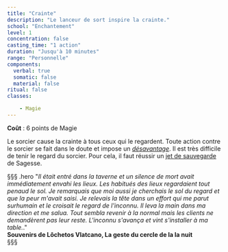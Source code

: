 ```yaml
---
title: "Crainte"
description: "Le lanceur de sort inspire la crainte."
school: "Enchantement"
level: 1
concentration: false
casting_time: "1 action"
duration: "Jusqu'à 10 minutes"
range: "Personnelle"
components:
  verbal: true
  somatic: false
  material: false
ritual: false
classes:

    - Magie
---
```

**Coût** : 6 points de Magie  

Le sorcier cause la crainte à tous ceux qui le regardent. Toute action contre le sorcier se fait dans le doute et impose un [_désavantage_](/utiliser-les-caracteristiques/#avantage-et-desavantage). Il est très difficile de tenir le regard du sorcier.
Pour cela, il faut réussir un [jet de sauvegarde](/utiliser-les-caracteristiques/#jets-de-sauvegarde) de Sagesse.   

§§§ .hero
"*Il était entré dans la taverne et un silence de mort avait immédiatement envahi les lieux. Les habitués des lieux regardaient tout penaud le sol. Je remarquais que moi aussi je cherchais le sol du regard et que la peur m'avait saisi. Je relevais la tête dans un effort qui me parut surhumain et le croisait le regard de l'inconnu. Il leva la main dans ma direction et me salua. Tout sembla revenir à la normal mais les clients ne demandèrent pas leur reste. L'inconnu s'avança et vint s'installer à ma table.*."    
**Souvenirs de Lôchetos Vlatcano, La geste du cercle de la la nuit**   
§§§     
